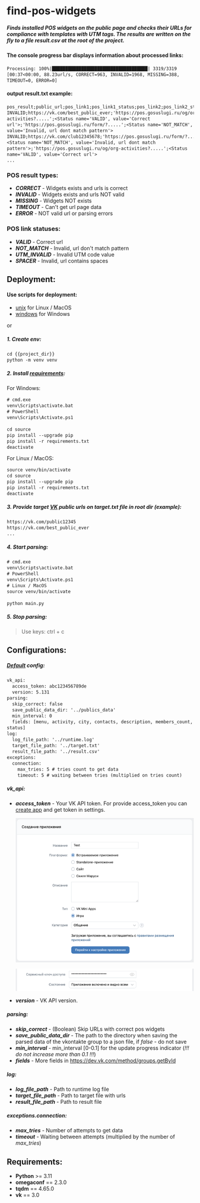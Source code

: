 # find-pos-widgets

##### Finds installed POS widgets on the public page and checks their URLs for compliance with templates with UTM tags. The results are written on the fly to a file result.csv at the root of the project.

#### The console progress bar displays information about processed links:

```
Processing: 100%|████████████████████████████████████| 3319/3319 [00:37<00:00, 88.23url/s, CORRECT=963, INVALID=1968, MISSING=388, TIMEOUT=0, ERROR=0]
```

#### output result.txt example:

```
pos_result;public_url;pos_link1;pos_link1_status;pos_link2;pos_link2_status
INVALID;https://vk.com/best_public_ever;'https://pos.gosuslugi.ru/og/org-activities?.....';<Status name='VALID', value='Correct url'>;'https://pos.gosuslugi.ru/form/?.....';<Status name='NOT_MATCH', value='Invalid, url dont match pattern'>
INVALID;https://vk.com/club12345678;'https://pos.gosuslugi.ru/form/?.....';<Status name='NOT_MATCH', value='Invalid, url dont match pattern'>;'https://pos.gosuslugi.ru/og/org-activities?.....';<Status name='VALID', value='Correct url'>
...
```

### POS result types:

- _**CORRECT**_ - Widgets exists and urls is correct
- _**INVALID**_ - Widgets exists and urls NOT valid
- _**MISSING**_ - Widgets NOT exists
- _**TIMEOUT**_ - Can't get url page data
- _**ERROR**_ - NOT valid url or parsing errors

### POS link statuses:

- _**VALID**_ - Correct url
- _**NOT_MATCH**_ - Invalid, url don't match pattern
- _**UTM_INVALID**_ - Invalid UTM code value
- _**SPACER**_ - Invalid, url contains spaces

## Deployment:

#### Use scripts for deployment:

- [unix](unix) for Linux / MacOS
- [windows](windows) for Windows

or

##### 1. Create _**env**_:
```
cd {{project_dir}}
python -m venv venv
```

##### 2. Install [requirements](source/requirements.txt):
For Windows:
```
# cmd.exe
venv\Scripts\activate.bat
# PowerShell
venv\Scripts\Activate.ps1

cd source
pip install --upgrade pip
pip install -r requirements.txt
deactivate
```
For Linux / MacOS:
```
source venv/bin/activate
cd source
pip install --upgrade pip
pip install -r requirements.txt
deactivate
```

##### 3. Provide target [VK](https://vk.com) public urls on _**target.txt**_ file in root dir (example):
```
https://vk.com/public12345
https://vk.com/best_public_ever
...
```

##### 4. Start parsing:
```
# cmd.exe
venv\Scripts\activate.bat
# PowerShell
venv\Scripts\Activate.ps1
# Linux / MacOS
source venv/bin/activate

python main.py
```

##### 5. Stop parsing:
> Use keys: ctrl + c

## Configurations:
##### [Default](source/config.yaml) config:
```
vk_api:
  access_token: abc123456789de
  version: 5.131
parsing:
  skip_correct: false
  save_public_data_dir: '../publics_data'
  min_interval: 0
  fields: [menu, activity, city, contacts, description, members_count, status]
log:
  log_file_path: '../runtime.log'
  target_file_path: '../target.txt'
  result_file_path: '../result.csv'
exceptions:
  connection:
    max_tries: 5 # tries count to get data
    timeout: 5 # waiting between tries (multiplied on tries count)
```
##### vk_api:
- _**access_token**_ - Your VK API token. For provide access_token you can [create app](https://vk.com/editapp?act=create) and get token in settings.

    ![img.png](info/img.png)

    ![img1.png](info/img1.png)

- _**version**_ - VK API version.

##### parsing:
- _**skip_correct**_ - (Boolean) Skip URLs with correct pos widgets
- _**save_public_data_dir**_ - The path to the directory when saving the parsed data of the vkontakte group to a json file, if _false_ - do not save
- _**min_interval**_ - min_interval [0-0.1] for the update progress indicator (_!!! do not increase more than 0.1 !!!_)
- _**fields**_ - More fields in https://dev.vk.com/method/groups.getById

##### log:
- _**log_file_path**_ - Path to runtime log file
- _**target_file_path**_ - Path to target file with urls
- _**result_file_path**_ - Path to result file

##### exceptions.connection:
- _**max_tries**_ - Number of attempts to get data
- _**timeout**_ - Waiting between attempts (multiplied by the number of _max_tries_)

## Requirements:

- **Python** >= 3.11
- **omegaconf** == 2.3.0
- **tqdm** == 4.65.0
- **vk** == 3.0
